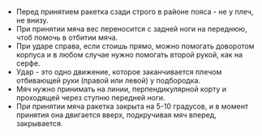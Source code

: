 - Перед принятием ракетка сзади строго в районе пояса - не у плеч, не внизу.
- При принятии мяча вес переносится с задней ноги на переднюю, чтоб помочь в отбитии мяча.
- При ударе справа, если стоишь прямо, можно помогать доворотом корпуса и в любом случае нужно помогать второй рукой, как на серфе.
- Удар - это одно движение, которое заканчивается плечом отбивающей руки (правой или левой) у подбородка.
- Мяч нужно принимать на линии, перпендикулярной корту и проходящей через ступню передней ноги.
- При принятии мяча ракетка закрыта на 5-10 градусов, и в момент принятия она двигается вверх, подкручивая мяч вперед, закрывается.
